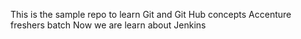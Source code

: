 This is the sample repo to learn Git and Git Hub concepts
Accenture freshers batch
Now we are learn about Jenkins

